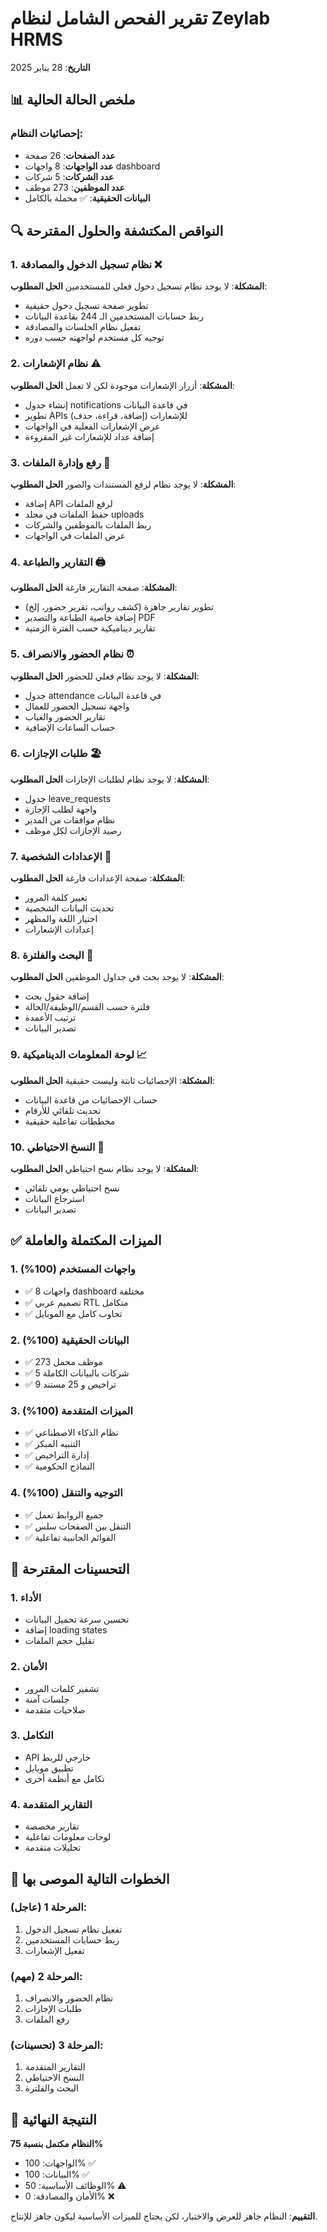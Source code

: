 # تقرير الفحص الشامل لنظام Zeylab HRMS
**التاريخ**: 28 يناير 2025

## 📊 ملخص الحالة الحالية

### إحصائيات النظام:
- **عدد الصفحات**: 26 صفحة
- **عدد الواجهات**: 8 واجهات dashboard
- **عدد الشركات**: 5 شركات
- **عدد الموظفين**: 273 موظف
- **البيانات الحقيقية**: ✅ محملة بالكامل

## 🔍 النواقص المكتشفة والحلول المقترحة

### 1. نظام تسجيل الدخول والمصادقة ❌
**المشكلة**: لا يوجد نظام تسجيل دخول فعلي للمستخدمين
**الحل المطلوب**:
- تطوير صفحة تسجيل دخول حقيقية
- ربط حسابات المستخدمين الـ 244 بقاعدة البيانات
- تفعيل نظام الجلسات والمصادقة
- توجيه كل مستخدم لواجهته حسب دوره

### 2. نظام الإشعارات ⚠️
**المشكلة**: أزرار الإشعارات موجودة لكن لا تعمل
**الحل المطلوب**:
- إنشاء جدول notifications في قاعدة البيانات
- تطوير APIs للإشعارات (إضافة، قراءة، حذف)
- عرض الإشعارات الفعلية في الواجهات
- إضافة عداد للإشعارات غير المقروءة

### 3. رفع وإدارة الملفات 📁
**المشكلة**: لا يوجد نظام لرفع المستندات والصور
**الحل المطلوب**:
- إضافة API لرفع الملفات
- حفظ الملفات في مجلد uploads
- ربط الملفات بالموظفين والشركات
- عرض الملفات في الواجهات

### 4. التقارير والطباعة 🖨️
**المشكلة**: صفحة التقارير فارغة
**الحل المطلوب**:
- تطوير تقارير جاهزة (كشف رواتب، تقرير حضور، إلخ)
- إضافة خاصية الطباعة والتصدير PDF
- تقارير ديناميكية حسب الفترة الزمنية

### 5. نظام الحضور والانصراف ⏰
**المشكلة**: لا يوجد نظام فعلي للحضور
**الحل المطلوب**:
- جدول attendance في قاعدة البيانات
- واجهة تسجيل الحضور للعمال
- تقارير الحضور والغياب
- حساب الساعات الإضافية

### 6. طلبات الإجازات 🏖️
**المشكلة**: لا يوجد نظام لطلبات الإجازات
**الحل المطلوب**:
- جدول leave_requests
- واجهة لطلب الإجازة
- نظام موافقات من المدير
- رصيد الإجازات لكل موظف

### 7. الإعدادات الشخصية 👤
**المشكلة**: صفحة الإعدادات فارغة
**الحل المطلوب**:
- تغيير كلمة المرور
- تحديث البيانات الشخصية
- اختيار اللغة والمظهر
- إعدادات الإشعارات

### 8. البحث والفلترة 🔎
**المشكلة**: لا يوجد بحث في جداول الموظفين
**الحل المطلوب**:
- إضافة حقول بحث
- فلترة حسب القسم/الوظيفة/الحالة
- ترتيب الأعمدة
- تصدير البيانات

### 9. لوحة المعلومات الديناميكية 📈
**المشكلة**: الإحصائيات ثابتة وليست حقيقية
**الحل المطلوب**:
- حساب الإحصائيات من قاعدة البيانات
- تحديث تلقائي للأرقام
- مخططات تفاعلية حقيقية

### 10. النسخ الاحتياطي 💾
**المشكلة**: لا يوجد نظام نسخ احتياطي
**الحل المطلوب**:
- نسخ احتياطي يومي تلقائي
- استرجاع البيانات
- تصدير البيانات

## ✅ الميزات المكتملة والعاملة

### 1. واجهات المستخدم (100%)
- ✅ 8 واجهات dashboard مختلفة
- ✅ تصميم عربي RTL متكامل
- ✅ تجاوب كامل مع الموبايل

### 2. البيانات الحقيقية (100%)
- ✅ 273 موظف محمل
- ✅ 5 شركات بالبيانات الكاملة
- ✅ 9 تراخيص و 25 مستند

### 3. الميزات المتقدمة (100%)
- ✅ نظام الذكاء الاصطناعي
- ✅ التنبيه المبكر
- ✅ إدارة التراخيص
- ✅ النماذج الحكومية

### 4. التوجيه والتنقل (100%)
- ✅ جميع الروابط تعمل
- ✅ التنقل بين الصفحات سلس
- ✅ القوائم الجانبية تفاعلية

## 🚀 التحسينات المقترحة

### 1. الأداء
- تحسين سرعة تحميل البيانات
- إضافة loading states
- تقليل حجم الملفات

### 2. الأمان
- تشفير كلمات المرور
- جلسات آمنة
- صلاحيات متقدمة

### 3. التكامل
- API خارجي للربط
- تطبيق موبايل
- تكامل مع أنظمة أخرى

### 4. التقارير المتقدمة
- تقارير مخصصة
- لوحات معلومات تفاعلية
- تحليلات متقدمة

## 📝 الخطوات التالية الموصى بها

### المرحلة 1 (عاجل):
1. تفعيل نظام تسجيل الدخول
2. ربط حسابات المستخدمين
3. تفعيل الإشعارات

### المرحلة 2 (مهم):
1. نظام الحضور والانصراف
2. طلبات الإجازات
3. رفع الملفات

### المرحلة 3 (تحسينات):
1. التقارير المتقدمة
2. النسخ الاحتياطي
3. البحث والفلترة

## 🎯 النتيجة النهائية

**النظام مكتمل بنسبة 75%**
- الواجهات: 100% ✅
- البيانات: 100% ✅
- الوظائف الأساسية: 50% ⚠️
- الأمان والمصادقة: 0% ❌

**التقييم**: النظام جاهز للعرض والاختبار، لكن يحتاج للميزات الأساسية ليكون جاهز للإنتاج.